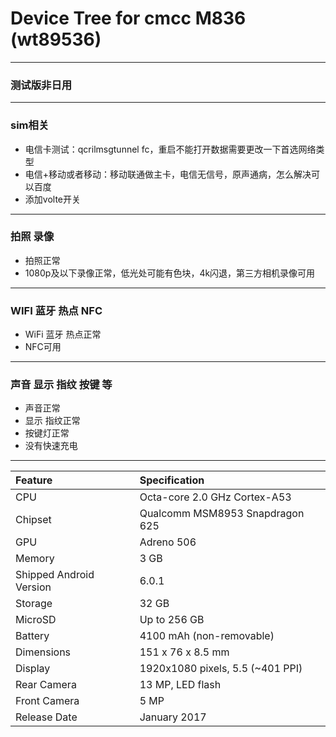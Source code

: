# Device Tree for cmcc M836 (wt89536)

***
### 测试版非日用
***
### sim相关
* 电信卡测试：qcrilmsgtunnel fc，重启不能打开数据需要更改一下首选网络类型
* 电信+移动或者移动：移动联通做主卡，电信无信号，原声通病，怎么解决可以百度
* 添加volte开关
***
### 拍照 录像
* 拍照正常
* 1080p及以下录像正常，低光处可能有色块，4k闪退，第三方相机录像可用
***
### WIFI 蓝牙 热点 NFC
* WiFi 蓝牙 热点正常
* NFC可用
***
### 声音 显示 指纹 按键 等
* 声音正常
* 显示 指纹正常
* 按键灯正常
* 没有快速充电
***


| Feature                 | Specification                     |
| :---------------------- | :-------------------------------- |
| CPU                     | Octa-core 2.0 GHz Cortex-A53      |
| Chipset                 | Qualcomm MSM8953 Snapdragon 625   |
| GPU                     | Adreno 506                        |
| Memory                  | 3 GB                              |
| Shipped Android Version | 6.0.1                             |
| Storage                 | 32 GB                             |
| MicroSD                 | Up to 256 GB                      |
| Battery                 | 4100 mAh (non-removable)          |
| Dimensions              | 151 x 76 x 8.5 mm                 |
| Display                 | 1920x1080 pixels, 5.5 (~401 PPI)  |
| Rear Camera             | 13 MP, LED flash                  |
| Front Camera            | 5 MP                              |
| Release Date            | January 2017                      |


